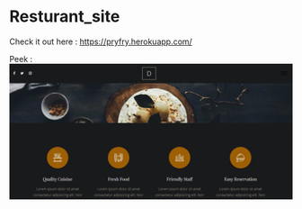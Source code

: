 # Resturant_site

Check it out here : https://pryfry.herokuapp.com/

Peek :
![](https://github.com/priyansh18/Resturant_site/blob/master/peek.JPG)
